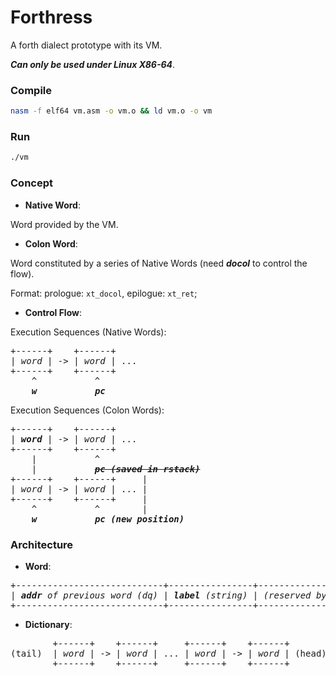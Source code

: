 # Forthress
A forth dialect prototype with its VM. 

***Can only be used under Linux X86-64***.

### Compile

```bash
nasm -f elf64 vm.asm -o vm.o && ld vm.o -o vm
```
### Run

```bash
./vm
```

### Concept

* **Native Word**: 

Word provided by the VM.

* **Colon Word**:

Word constituted by a series of Native Words (need ***docol*** to control the flow). 

Format: prologue: `xt_docol`, epilogue: `xt_ret`;

* **Control Flow**:

Execution Sequences (Native Words):

<pre>
+------+    +------+ 
| <i>word</i> | -> | <i>word</i> | ...
+------+    +------+
    ^           ^
    <i><b>w</b></i>           <i><b>pc</b></i>
</pre>


Execution Sequences (Colon Words):

<pre>
+------+    +------+ 
| <i><b>word</b></i> | -> | <i>word</i> | ...
+------+    +------+
    |           ^
    |           <i><b><s>pc (saved in rstack)</s></b></i>
+------+    +------+     |
| <i>word</i> | -> | <i>word</i> | ... |
+------+    +------+     | 
    ^           ^        |
    <i><b>w</b></i>           <i><b>pc (new position)</b></i> 
</pre>



### Architecture

* **Word**:

<pre>
+----------------------------+----------------+-----------------+------------------------+
| <i><b>addr</b> of previous word (dq)</i> | <i><b>label</b> (string)</i> | <i>(reserved byte)</i> | <i><b>addr</b> of implementation</i> |
+----------------------------+----------------+-----------------+------------------------+
</pre>

* **Dictionary**:

<pre>
        +------+    +------+     +------+    +------+
(tail)  | <i>word</i> | -> | <i>word</i> | ... | <i>word</i> | -> | <i>word</i> | (head)
        +------+    +------+     +------+    +------+
</pre>
